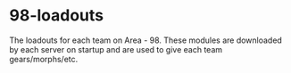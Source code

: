 # 98-loadouts
The loadouts for each team on Area - 98. These modules are downloaded by each server on startup and are used to give each team gears/morphs/etc.
